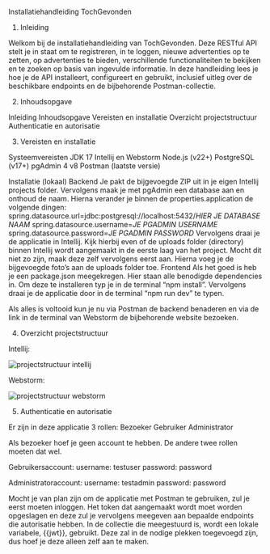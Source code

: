 Installatiehandleiding TochGevonden

1. Inleiding

Welkom bij de installatiehandleiding van TochGevonden. Deze RESTful API stelt je in staat om te registreren, in te loggen, nieuwe advertenties op te zetten, op advertenties te bieden, verschillende functionaliteiten te bekijken en te zoeken op basis van ingevulde informatie.
In deze handleiding lees je hoe je de API installeert, configureert en gebruikt, inclusief uitleg over de beschikbare endpoints en de bijbehorende Postman-collectie.

2. Inhoudsopgave

Inleiding
Inhoudsopgave
Vereisten en installatie
Overzicht projectstructuur
Authenticatie en autorisatie

3. Vereisten en installatie

Systeemvereisten
JDK 17
Intellij en Webstorm
Node.js (v22+)
PostgreSQL (v17+)
pgAdmin 4 v8
Postman (laatste versie)

Installatie (lokaal)
Backend
Je pakt de bijgevoegde ZIP uit in je eigen Intellij projects folder.
Vervolgens maak je met pgAdmin een database aan en onthoud de naam.
Hierna verander je binnen de properties.application de volgende dingen:
spring.datasource.url=jdbc:postgresql://localhost:5432/*HIER JE DATABASE NAAM*
spring.datasource.username=*JE PGADMIN USERNAME*
spring.datasource.password=*JE PGADMIN PASSWORD*
Vervolgens draai je de applicatie in Intellij. Kijk hierbij even of de uploads folder (directory) binnen Intellij wordt aangemaakt in de eerste laag van het project.
Mocht dit niet zo zijn, maak deze zelf vervolgens eerst aan.
Hierna voeg je de bijgevoegde foto’s aan de uploads folder toe.
Frontend
Als het goed is heb je een package.json meegekregen. Hier staan alle benodigde dependencies in. Om deze te installeren typ je in de terminal “npm install”.
Vervolgens draai je de applicatie door in de terminal “npm run dev” te typen.

Als alles is voltooid kun je nu via Postman de backend benaderen en via de link in de terminal van Webstorm de bijbehorende website bezoeken.

4. Overzicht projectstructuur
   
Intellij:

![projectstructuur intellij](https://github.com/user-attachments/assets/51625aa7-69fb-48eb-b516-90967c722760)



Webstorm:

![projectstructuur webstorm](https://github.com/user-attachments/assets/22b695ee-2e1e-407f-97f6-713fd44f365d)



5. Authenticatie en autorisatie

Er zijn in deze applicatie 3 rollen:
Bezoeker
Gebruiker
Administrator

Als bezoeker hoef je geen account te hebben. De andere twee rollen moeten dat wel. 

Gebruikersaccount:
username: testuser
password: password

Administratoraccount:
username: testadmin
password: password


Mocht je van plan zijn om de applicatie met Postman te gebruiken, zul je eerst moeten inloggen. Het token dat aangemaakt wordt moet worden opgeslagen en deze zul je vervolgens meegeven aan bepaalde endpoints die autorisatie hebben.
In de collectie die meegestuurd is, wordt een lokale variabele, {{jwt}}, gebruikt. Deze zal in de nodige plekken toegevoegd zijn, dus hoef je deze alleen zelf aan te maken.
